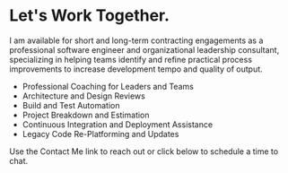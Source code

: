 # Let's Work Together.

I am available for short and long-term contracting engagements as a professional software engineer and organizational leadership consultant, specializing in helping teams identify and refine practical process improvements to increase development tempo and quality of output.

- Professional Coaching for Leaders and Teams
- Architecture and Design Reviews
- Build and Test Automation
- Project Breakdown and Estimation
- Continuous Integration and Deployment Assistance
- Legacy Code Re-Platforming and Updates

Use the Contact Me link to reach out or click below to schedule a time to chat.
